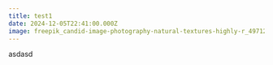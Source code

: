 ```yaml
---
title: test1
date: 2024-12-05T22:41:00.000Z
image: freepik_candid-image-photography-natural-textures-highly-r_49712.jpeg
---
```

asdasd

